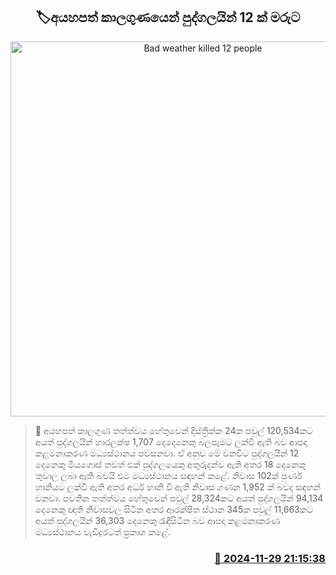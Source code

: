 <p align='center'><b><h2 align='center' title='Bad weather killed 12 people'>🏷අයහපත් කාලගුණයෙන් පුද්ගලයින් 12 ක් මරුට</h2></b></p>
<p align='center'><img src='https://helakuru.sgp1.cdn.digitaloceanspaces.com/esana/images/lib/weather-alert.jpg' width='600' alt='Bad weather killed 12 people'></p>

>📝 අයහපත් කාලගුණ තත්ත්වය හේතුවෙන් දිස්ත්‍රික්ක 24ක පවුල් 120,534කට අයත් පුද්ගලයින් හාරලක්ෂ 1,707 දෙදෙනෙකු බලපෑමට ලක්වී ඇති බව ආපදා කළමනාකරණ මධ්‍යස්ථානය පවසනවා.
ඒ අනුව මේ වනවිට පුද්ගලයින් 12 දෙනෙකු මියගොස් තවත් එක් පුද්ගලයෙකු අතුරුදන්ව ඇති අතර 18 දෙනෙකු තුවාල ලබා ඇති බවයි එම මධ්‍යස්ථානය සඳහන් කළේ.
නිවාස 102ක් පුර්ණ හානියට ලක්වී ඇති අතර අර්ධ හානි වී ඇති නිවාස ගණන 1,952 ක් බවද සඳහන් වනවා.
පවතින තත්ත්වය හේතුවෙන් පවුල් 28,324කට අයත් පුද්ගලයින් 94,134 දෙනෙකු ඥාති නිවාසවල සිටින අතර ආරක්ෂිත ස්ථාන 345ක පවුල් 11,663කට අයත් පුද්ගලයින් 36,303 දෙනෙකු රැඳීසිටින බව ආපදා කළමනාකරණ මධ්‍යස්ථානය වැඩිදුරටත් ප්‍රකාශ කළේ. 


<h3 align='right'><a href='https://www.helakuru.lk/esana/p/105562/'>📅 2024-11-29 21:15:38</a></h3>
